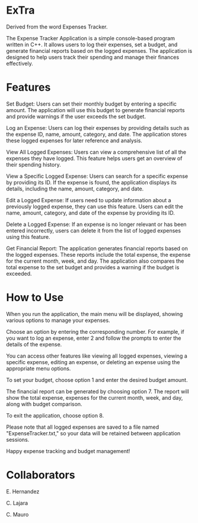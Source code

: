 # ExTra
Derived from the word Expenses Tracker.

The Expense Tracker Application is a simple console-based program written in C++. It allows users to log their expenses, set a budget, and generate financial reports based on the logged expenses. The application is designed to help users track their spending and manage their finances effectively.

# Features
Set Budget: Users can set their monthly budget by entering a specific amount. The application will use this budget to generate financial reports and provide warnings if the user exceeds the set budget.

Log an Expense: Users can log their expenses by providing details such as the expense ID, name, amount, category, and date. The application stores these logged expenses for later reference and analysis.

View All Logged Expenses: Users can view a comprehensive list of all the expenses they have logged. This feature helps users get an overview of their spending history.

View a Specific Logged Expense: Users can search for a specific expense by providing its ID. If the expense is found, the application displays its details, including the name, amount, category, and date.

Edit a Logged Expense: If users need to update information about a previously logged expense, they can use this feature. Users can edit the name, amount, category, and date of the expense by providing its ID.

Delete a Logged Expense: If an expense is no longer relevant or has been entered incorrectly, users can delete it from the list of logged expenses using this feature.

Get Financial Report: The application generates financial reports based on the logged expenses. These reports include the total expense, the expense for the current month, week, and day. The application also compares the total expense to the set budget and provides a warning if the budget is exceeded.

# How to Use
When you run the application, the main menu will be displayed, showing various options to manage your expenses.

Choose an option by entering the corresponding number. For example, if you want to log an expense, enter 2 and follow the prompts to enter the details of the expense.

You can access other features like viewing all logged expenses, viewing a specific expense, editing an expense, or deleting an expense using the appropriate menu options.

To set your budget, choose option 1 and enter the desired budget amount.

The financial report can be generated by choosing option 7. The report will show the total expense, expenses for the current month, week, and day, along with budget comparison.

To exit the application, choose option 8.

Please note that all logged expenses are saved to a file named "ExpenseTracker.txt," so your data will be retained between application sessions.

Happy expense tracking and budget management!

# Collaborators
E. Hernandez

C. Lajara

C. Mauro
